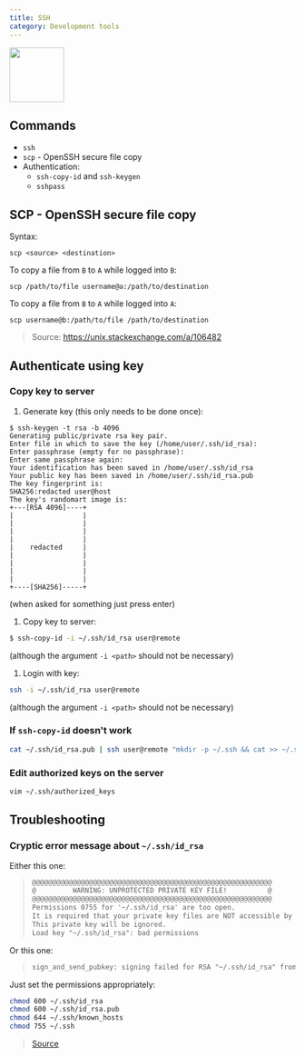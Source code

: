 ```yaml
---
title: SSH
category: Development tools
---
```


<img src="https://upload.wikimedia.org/wikipedia/commons/thumb/0/00/Unofficial_SSH_Logo.svg/2048px-Unofficial_SSH_Logo.svg.png" width="96">

## Commands

- `ssh`
- `scp` - OpenSSH secure file copy
- Authentication:
	- `ssh-copy-id` and `ssh-keygen`
	- `sshpass`

## SCP - OpenSSH secure file copy

Syntax:

```
scp <source> <destination>
```

To copy a file from `B` to `A` while logged into `B`:

```
scp /path/to/file username@a:/path/to/destination
```

To copy a file from `B` to `A` while logged into `A`:

```
scp username@b:/path/to/file /path/to/destination
```

> Source: https://unix.stackexchange.com/a/106482


## Authenticate using key

### Copy key to server

1. Generate key (this only needs to be done once):
```
$ ssh-keygen -t rsa -b 4096
Generating public/private rsa key pair.
Enter file in which to save the key (/home/user/.ssh/id_rsa):
Enter passphrase (empty for no passphrase):
Enter same passphrase again:
Your identification has been saved in /home/user/.ssh/id_rsa
Your public key has been saved in /home/user/.ssh/id_rsa.pub
The key fingerprint is:
SHA256:redacted user@host
The key's randomart image is:
+---[RSA 4096]----+
|                 |
|                 |
|                 |
|                 |
|    redacted     |
|                 |
|                 |
|                 |
|                 |
+----[SHA256]-----+
```
(when asked for something just press enter)

1. Copy key to server:
```bash
$ ssh-copy-id -i ~/.ssh/id_rsa user@remote
```
(although the argument `-i <path>` should not be necessary)

1. Login with key:
```bash
ssh -i ~/.ssh/id_rsa user@remote
```
(although the argument `-i <path>` should not be necessary)

### If `ssh-copy-id` doesn't work

```bash
cat ~/.ssh/id_rsa.pub | ssh user@remote "mkdir -p ~/.ssh && cat >> ~/.ssh/authorized_keys"
```

### Edit authorized keys on the server

```bash
vim ~/.ssh/authorized_keys
```

## Troubleshooting

### Cryptic error message about `~/.ssh/id_rsa`

Either this one:
> ```txt
> @@@@@@@@@@@@@@@@@@@@@@@@@@@@@@@@@@@@@@@@@@@@@@@@@@@@@@@@@@@
> @         WARNING: UNPROTECTED PRIVATE KEY FILE!          @
> @@@@@@@@@@@@@@@@@@@@@@@@@@@@@@@@@@@@@@@@@@@@@@@@@@@@@@@@@@@
> Permissions 0755 for '~/.ssh/id_rsa' are too open.
> It is required that your private key files are NOT accessible by others.
> This private key will be ignored.
> Load key "~/.ssh/id_rsa": bad permissions
> ```

Or this one:
> ```txt
> sign_and_send_pubkey: signing failed for RSA "~/.ssh/id_rsa" from agent: agent refused operation
> ```

Just set the permissions appropriately:
```bash
chmod 600 ~/.ssh/id_rsa
chmod 600 ~/.ssh/id_rsa.pub
chmod 644 ~/.ssh/known_hosts
chmod 755 ~/.ssh
```
> [Source](https://www.howtogeek.com/168119/fixing-warning-unprotected-private-key-file-on-linux/)
